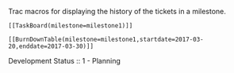 Trac macros for displaying the history of the tickets in a milestone.

    [[TaskBoard(milestone=milestone1)]]

    [[BurnDownTable(milestone=milestone1,startdate=2017-03-20,enddate=2017-03-30)]]

Development Status :: 1 - Planning
